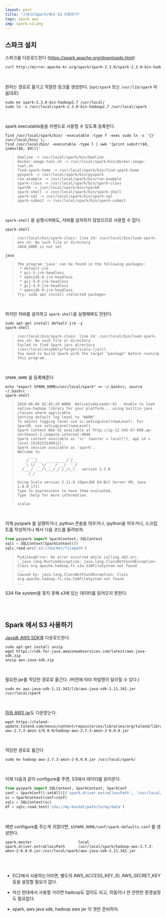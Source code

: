 ```yaml
---
layout: post
title: "스파크(Spark)에서 S3 이용하기"
tags: spark aws
img: spark-s3.png
---
```


## 스파크 설치

스파크를 다운로드한다 (https://spark.apache.org/downloads.html)

```sh
curl http://mirror.apache-kr.org/spark/spark-2.3.0/spark-2.3.0-bin-hadoop2.7.tgz | tar xzf -
```

<br/>


원하는 경로로 옮기고 적절한 링크를 생성한다. (`opt/spark` 또는 `/usr/lib/spark` 마음대로)

```shell
sudo mv spark-2.3.0-bin-hadoop2.7 /usr/local/
sudo ln -s /usr/local/spark-2.3.0-bin-hadoop2.7 /usr/local/spark
```

<br/>


spark executable들을 커맨드로 사용할 수 있도록 등록한다.

```shell
find /usr/local/spark/bin/ -executable -type f -exec sudo ln -s '{}' /usr/local/bin/ \;
find /usr/local/bin/ -executable -type l | awk '{print substr($0, index($0, $9))}'
```

>```
>beeline -> /usr/local/spark/bin/beeline
>docker-image-tool.sh -> /usr/local/spark/bin/docker-image-tool.sh
>find-spark-home -> /usr/local/spark/bin/find-spark-home
>pyspark -> /usr/local/spark/bin/pyspark
>run-example -> /usr/local/spark/bin/run-example
>spark-class -> /usr/local/spark/bin/spark-class
>sparkR -> /usr/local/spark/bin/sparkR
>spark-shell -> /usr/local/spark/bin/spark-shell
>spark-sql -> /usr/local/spark/bin/spark-sql
>spark-submit -> /usr/local/spark/bin/spark-submit
>```


<br/>


`spark-shell` 을 실행시켜봐도, 자바를 설치하지 않았으므로 사용할 수 없다.

```shell
spark-shell
```

>```
>/usr/local/bin/spark-class: line 24: /usr/local/bin/load-spark-env.sh: No such file or directory
>JAVA_HOME is not set
>```

```shell
java
```

> ```
> The program 'java' can be found in the following packages:
>  * default-jre
>  * gcj-5-jre-headless
>  * openjdk-8-jre-headless
>  * gcj-4.8-jre-headless
>  * gcj-4.9-jre-headless
>  * openjdk-9-jre-headless
> Try: sudo apt install <selected package>
> ```


<br/>


하지만 자바를 설치하고 `spark-shell`을 실행해봐도 안된다.

```shell
sudo apt-get install default-jre -y
spark-shell
```

>```
>/usr/local/bin/spark-class: line 24: /usr/local/bin/load-spark-env.sh: No such file or directory
>Failed to find Spark jars directory (/usr/local/assembly/target/scala-/jars).
>You need to build Spark with the target "package" before running this program.
>```


<br/>


`SPARK_HOME` 을 등록해준다

```shell
echo "export SPARK_HOME=/usr/local/spark" >> ~/.bashrc; source ~/.bashrc
spark-shell
```

>```
>2018-06-06 02:45:29 WARN  NativeCodeLoader:62 - Unable to load native-hadoop library for your platform... using builtin-java classes where applicable
>Setting default log level to "WARN".
>To adjust logging level use sc.setLogLevel(newLevel). For SparkR, use setLogLevel(newLevel).
>Spark context Web UI available at http://ip-12-345-67-890.ap-northeast-2.compute.internal:4040
>Spark context available as 'sc' (master = local[*], app id = local-1528253140612).
>Spark session available as 'spark'.
>Welcome to
>      ____              __
>     / __/__  ___ _____/ /__
>    _\ \/ _ \/ _ `/ __/  '_/
>   /___/ .__/\_,_/_/ /_/\_\   version 2.3.0
>      /_/
>
>Using Scala version 2.11.8 (OpenJDK 64-Bit Server VM, Java 1.8.0_171)
>Type in expressions to have them evaluated.
>Type :help for more information.
>
>scala>
>```
>


<br/>


이제 pyspark 를 실행하거나, python 콘솔을 띄우거나, ipython을 띄우거나, 스크립트를 작성하거나 해서 다음 코드를 돌려보자.

```python
from pyspark import SparkContext, SQLContext
sqlc = SQLContext(SparkContext())
sqlc.read.orc('s3://bucket/filepath')
```

> ```
> Py4JJavaError: An error occurred while calling o62.orc.
> : java.lang.RuntimeException: java.lang.ClassNotFoundException: Class org.apache.hadoop.fs.s3a.S3AFileSystem not found
> ...
> Caused by: java.lang.ClassNotFoundException: Class org.apache.hadoop.fs.s3a.S3AFileSystem not found
> ...
> ```

S3A file system을 찾지 못해 s3에 있는 데이터를 읽어오지 못한다.


<br/>
<br/>


## Spark 에서 S3 사용하기

[Java용 AWS SDK](https://aws.amazon.com/ko/sdk-for-java/)를 다운로드한다.

```shell
sudo apt-get install unzip
wget https://sdk-for-java.amazonwebservices.com/latest/aws-java-sdk.zip
unzip aws-java-sdk.zip
```


<br/>


필요한 jar를 적당한 경로로 옮긴다. (버전에 따라 파일명이 달라질 수 있다.)

```shell
sudo mv aws-java-sdk-1.11.342/lib/aws-java-sdk-1.11.342.jar /usr/local/spark
```

<br/>


[하둡 AWS jar](https://talend-update.talend.com/nexus/content/repositories/libraries/org/talend/libraries/hadoop-aws-2.7.3-amzn-2/6.0.0/)도 다운받는다.

```shell
wget https://talend-update.talend.com/nexus/content/repositories/libraries/org/talend/libraries/hadoop-aws-2.7.3-amzn-2/6.0.0/hadoop-aws-2.7.3-amzn-2-6.0.0.jar
```


<br/>


적당한 경로로 옮긴다

```shell
sudo mv hadoop-aws-2.7.3-amzn-2-6.0.0.jar /usr/local/spark/
```


<br/>


이제 다음과 같이 configure를 주면, S3에서 데이터를 읽어온다.

```python
from pyspark import SQLContext, SparkContext, SparkConf
conf = SparkConf().setAll([('spark.driver.extraClassPath', '/usr/local/spark/hadoop-aws-2.7.3-amzn-2-6.0.0.jar:/usr/local/spark/aws-java-sdk-1.11.342.jar')])
sc = SparkContext(conf=conf)
sqlc = SQLContext(sc)
df = sqlc.read.text('s3a://my-bucket/path/to/my/data')
```


<br/>


매번 configure를 주는게 귀찮다면, `$SPARK_HOME/conf/spark-defaults.conf` 를 생성한다.

```
spark.master                     local
spark.driver.extraClassPath      /usr/local/spark/hadoop-aws-2.7.3-amzn-2-6.0.0.jar:/usr/local/spark/aws-java-sdk-1.11.342.jar
```


<br/>
<br/>


- EC2에서 사용하는거라면, 별도의 AWS_ACCESS_KEY_ID, AWS_SECRET_KEY 등을 설정할 필요가 없다.

- 머신 한대에서 사용할 거라면 hadoop도 없어도 되고, 하둡이나 얀 관련한 환경설정도 필요없다.
- spark, aws java sdk, hadoop aws jar 이 셋만 준비하자.
